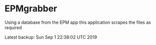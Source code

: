 # EPMgrabber
Using a database from the EPM app this application scrapes the files as required


Latest backup: Sun Sep 1 22:38:02 UTC 2019
